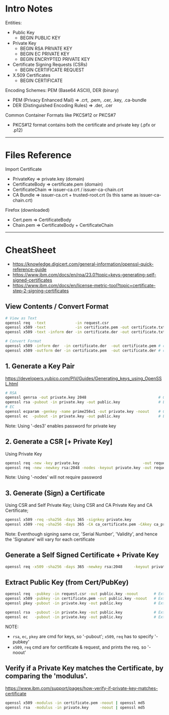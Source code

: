 # Intro Notes

Entities:
- Public Key
  - BEGIN PUBLIC KEY
- Private Key
  - BEGIN RSA PRIVATE KEY
  - BEGIN EC PRIVATE KEY
  - BEGIN ENCRYPTED PRIVATE KEY
- Certificate Signing Requests (CSRs)
  - BEGIN CERTIFICATE REQUEST
- X.509 Certificates
  - BEGIN CERTIFICATE

Encoding Schemes: PEM (Base64 ASCII), DER (binary)
- PEM (Privacy Enhanced Mail) => .crt, .pem, .cer, .key, .ca-bundle
- DER (Distinguished Encoding Rules) => .der, .cer

Common Container Formats like PKCS#12 or PKCS#7
- PKCS#12 format contains both the certificate and private key (.pfx or .p12)

-----

# Files Reference

Import Certificate
- PrivateKey => private.key (domain)
- CertificateBody => certificate.pem (domain)
- CertificateChain => issuer-ca.crt / issuer-ca-chain.crt
- CA Bundle => issuer-ca.crt + trusted-root.crt (Is this same as issuer-ca-chain.crt)

Firefox (downloaded)
- Cert.pem => CertificateBody
- Chain.pem => CertificateBody + CertificateChain

----

# CheatSheet

- https://knowledge.digicert.com/general-information/openssl-quick-reference-guide
- https://www.ibm.com/docs/en/rpa/23.0?topic=keys-generating-self-signed-certificates
- https://www.ibm.com/docs/en/license-metric-tool?topic=certificate-step-2-signing-certificates

## View Contents / Convert Format
```sh
# View as Text
openssl req  -text             -in request.csr                          -noout # view a csr pem
openssl x509 -text             -in certificate.pem -out certificate.txt -noout # view a cert pem & write to file
openssl x509 -text -inform der -in certificate.der -out certificate.txt -noout # view a cert der & write to file

# Convert Format
openssl x509 -inform der  -in certificate.der  -out certificate.pem # convert der to pem
openssl x509 -outform der -in certificate.pem  -out certificate.der # convert pem to der
```

## 1. Generate a Key Pair
https://developers.yubico.com/PIV/Guides/Generating_keys_using_OpenSSL.html
```sh
# RSA
openssl genrsa -out private.key 2048                                # Generate Private Key
openssl rsa -pubout -in private.key -out public.key                 # Extract Public Key from Private Key
# EC
openssl ecparam -genkey -name prime256v1 -out private.key -noout    # Generate Private Key
openssl ec  -pubout -in private.key -out public.key                 # Extract Public Key from Private Key
```
Note: Using '-des3' enables password for private key

## 2. Generate a CSR [+ Private Key]
Using Private Key

```sh
openssl req -new -key private.key                            -out request.csr # Generate CSR using Private Key
openssl req -new -newkey rsa:2048 -nodes -keyout private.key -out request.csr # Generate Both CSR & Private Key
```
Note: Using '-nodes' will not require password

## 3. Generate (Sign) a Certificate
Using CSR and Self Private Key;
Using CSR and CA Private Key and CA Certificate;

```sh
openssl x509 -req -sha256 -days 365 -signkey private.key                         -in request.csr -out certificate.pem                 # Self signed
openssl x509 -req -sha256 -days 365 -CA ca_certificate.pem -CAkey ca_private.key -in request.csr -out certificate.pem -set_serial 01  # CA signed
```
Note: Eventhough signing same csr, 'Serial Number', 'Validity', and hence the 'Signature' will vary for each certificate

## Generate a Self Signed Certificate + Private Key
```sh
openssl req -x509 -sha256 -days 365 -newkey rsa:2048     -keyout private.key -out certificate.pem
```

## Extract Public Key (from Cert/PubKey)
```sh
openssl req  -pubkey -in request.csr -out public.key -noout       # Extract Public Key from CSR
openssl x509 -pubkey -in certificate.pem -out public.key -noout   # Extract Public Key from Certificate
openssl pkey -pubout -in private.key -out public.key              # Extract Public Key from Private Key

openssl rsa  -pubout -in private.key -out public.key              # Extract Public Key from RSA Private Key
openssl ec   -pubout -in private.key -out public.key              # Extract Public Key from EC Private Key
```
NOTE: 
- `rsa`, `ec`, `pkey` are cmd for keys, so '-pubout'; `x509`, `req` has to specify '-pubkey'
- `x509`, `req` cmd are for certificate & request, and prints the req. so '-noout'


## Verify if a Private Key matches the Certificate, by comparing the 'modulus'.
https://www.ibm.com/support/pages/how-verify-if-private-key-matches-certificate

```sh
openssl x509 -modulus -in certificate.pem -noout | openssl md5
openssl rsa  -modulus -in private.key     -noout | openssl md5
```
